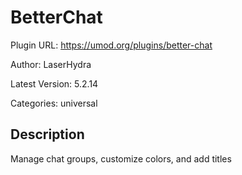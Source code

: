 # BetterChat

Plugin URL: https://umod.org/plugins/better-chat

Author: LaserHydra

Latest Version: 5.2.14

Categories: universal

## Description

Manage chat groups, customize colors, and add titles
